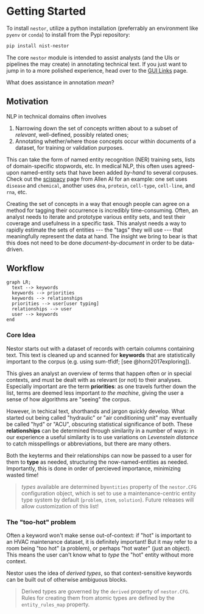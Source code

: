 # Getting Started
To install `nestor`, utilize a python installation (preferrably an environment like `pyenv` or `conda`) to install from the Pypi repository:

```bash
pip install nist-nestor
```

The core `nestor` module is intended to assist analysts (and the UIs or pipelines the may create) in annotating technical text. If you just want to jump in to a more polished experience, head over to the [GUI Links](docs/gui-links.md) page. 

What does assistance in annotation *mean*? 


## Motivation 

NLP in technical domains often involves 

1. Narrowing down the set of concepts written about to a subset of *relevant*, well-defined, possibly related ones;
2. Annotating whether/where those concepts occur within documents of a dataset, for training or validation purposes.

This can take the form of named entity recognition (NER) training sets, lists of domain-specific stopwords, etc. 
In medical NLP, this often uses agreed-upon named-entity sets that have been added *by-hand* to several corpuses. 
Check out the [scispacy](https://allenai.github.io/scispacy/) page from Allen AI for an example: one set uses `disease` and `chemical`, another uses `dna`, `protein`, `cell-type`, `cell-line`, and `rna`, etc. 

Creating the set of concepts in a way that enough people can agree on a method for tagging their occurrence is incredibly time-consuming. 
Often, an analyst needs to iterate and prototype various entity sets, and test their coverage and usefulness in a specific task. 
This analyst needs a way to rapidly estimate the sets of entities --- the "tags" they will use --- that meaningfully represent the data at hand. 
The insight we bring to bear is that this does not need to be done *document-by-document* in order to be data-driven. 

## Workflow 

```mermaid
graph LR;
  text --> keywords
  keywords --> priorities
  keywords --> relationships
  priorities --> user[user typing]
  relationships --> user
  user --> keywords
end
```


### Core Idea

Nestor starts out with a dataset of records with certain columns containing text.
This text is cleaned up and scanned for **keywords** that are statistically important to the corpus (e.g. using sum-tfidf; [see @horn2017exploring]). 

This gives an analyst an overview of terms that happen often or in special contexts, and must be dealt with as relevant (or not) to their analyses.
Especially important are the term **priorities**: as one travels further down the list, terms are deemed less important *to the machine*, giving the user a sense of how algorithms are "seeing" the corpus. 

However, in techical text, shorthands and jargon quickly develop. 
What started out being called "hydraulic" or "air conditioning unit" may eventually be called "hyd" or "ACU", obscuring statistical significance of both. 
These **relationships** can be determined through similarity in a number of ways: in our experience a useful similarity is to use variations on *Levenstein distance* to catch misspellings or abbreviations, but there are many others. 

Both the keyterms and their relationships can now be passed to a user for them to **type** as needed, structuring the now-named-entities as needed. 
Importantly, this is done in order of percieved importance, minimizing wasted time!

> *types* available are determined by`entities` property of  the `nestor.CFG` configuration object, which is set to use a maintenance-centric entity type system by default (`problem`, `item`, `solution`). Future releases will allow customization of this list!

### The "too-hot" problem

Often a keyword won't make sense out-of-context: if "hot" is important to an HVAC maintenance dataset, it is definitely important! 
But it may refer to a room being "too hot" (a problem), or perhaps "hot water" (just an object). 
This means the user can't know what to *type* the "hot" entity without more context. 

Nestor uses the idea of *derived types*, so that context-sensitive keywords can be built out of otherwise ambiguous blocks. 

> Derived types are governed by the `derived` property of `nestor.CFG`. 
> Rules for creating them from atomic types are defined by the `entity_rules_map` property. 



